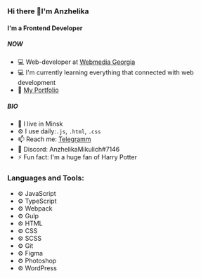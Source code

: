 ### Hi there 👋I'm Anzhelika

#### I'm a Frontend Developer

##### NOW
- 💻 Web-developer at [Webmedia Georgia]([https://webmedia.ge/)
- 💻 I'm currently learning everything that connected with web development
- 📌 [My Portfolio](https://github.com/AnzhelikaMikulich/My-Portfolio/blob/master/README.md)


##### BIO

- 🏢 I live in Minsk
- ⚙️ I use daily:`.js`, `.html`, `.css`
- 📫 Reach me: [Telegramm](https://t.me/AnzhelikaMikulich)
- 📌 Discord: AnzhelikaMikulich#7146 
- ⚡️ Fun fact: I'm a huge fan of Harry Potter

### Languages and Tools:

- ⚙️ JavaScript
- ⚙️ TypeScript
- ⚙️ Webpack
- ⚙️ Gulp
- ⚙️ HTML
- ⚙️ CSS
- ⚙️ SCSS
- ⚙️ Git
- ⚙️ Figma
- ⚙️ Photoshop
- ⚙️ WordPress


